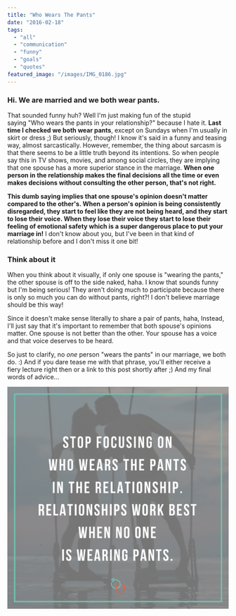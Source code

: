 ```yaml
---
title: "Who Wears The Pants"
date: "2016-02-18"
tags:
  - "all"
  - "communication"
  - "funny"
  - "goals"
  - "quotes"
featured_image: "/images/IMG_0186.jpg"
---
```


### Hi. We are married and we both wear pants.

That sounded funny huh? Well I'm just making fun of the stupid saying "Who wears the pants in your relationship?" because I hate it. **Last time I checked we both wear pants**, except on Sundays when I'm usually in skirt or dress ;) But seriously, though! I know it's said in a funny and teasing way, almost sarcastically. However, remember, the thing about sarcasm is that there seems to be a little truth beyond its intentions. So when people say this in TV shows, movies, and among social circles, they are implying that one spouse has a more superior stance in the marriage. **When one person in the relationship makes the final decisions all the time or even makes decisions without consulting the other person, that's not right.**

**This dumb saying implies that one spouse's opinion doesn't matter compared to the other's. When a person's opinion is being consistently disregarded, they start to feel like they are not being heard, and they start to lose their voice. When they lose their voice they start to lose their feeling of emotional safety which is a super dangerous place to put your marriage in!** I don't know about you, but I've been in that kind of relationship before and I don't miss it one bit!

### Think about it

When you think about it visually, if only one spouse is "wearing the pants," the other spouse is off to the side naked, haha. I know that sounds funny but I'm being serious! They aren't doing much to participate because there is only so much you can do without pants, right?! I don't believe marriage should be this way!

Since it doesn't make sense literally to share a pair of pants, haha, Instead, I'll just say that it's important to remember that both spouse's opinions matter. One spouse is not better than the other. Your spouse has a voice and that voice deserves to be heard.

So just to clarify, no _one_ person "wears the pants" in our marriage, we both do. :) And if you dare tease me with that phrase, you'll either receive a fiery lecture right then or a link to this post shortly after ;) And my final words of advice...

![who wears the pants, pants in the relationship, who wears the pants in marriage, decision making in marriage, decisions in marriage, making decisions in marriage, making decisions together, making decisions together in marriage, three-legged race in marriage, whipped in marriage, wearing the pants](/images/who-wears-the-pants-1.png)
